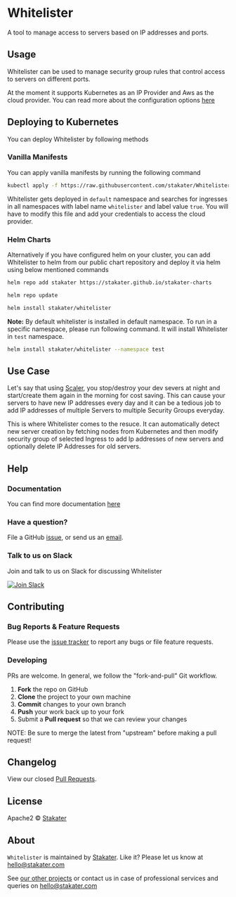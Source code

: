 # Whitelister

A tool to manage access to servers based on IP addresses and ports.

## Usage

Whitelister can be used to manage security group rules that control access to servers on different ports.

At the moment it supports Kubernetes as an IP Provider and Aws as the cloud provider.
You can read more about the configuration options [here](docs/config.md)

## Deploying to Kubernetes

You can deploy Whitelister by following methods

### Vanilla Manifests

You can apply vanilla manifests by running the following command

```bash
kubectl apply -f https://raw.githubusercontent.com/stakater/Whitelister/master/deployments/kubernetes/whitelister.yaml
```

Whitelister gets deployed in `default` namespace and searches for ingresses in all namespaces with label name `whitelister` and label value `true`. You will have to modify this file and add your credentials to access the cloud provider.

### Helm Charts

Alternatively if you have configured helm on your cluster, you can add Whitelister to helm from our public chart repository and deploy it via helm using below mentioned commands

```bash
helm repo add stakater https://stakater.github.io/stakater-charts

helm repo update

helm install stakater/whitelister
```

**Note:**  By default whitelister is installed in default namespace. To run in a specific namespace, please run following command. It will install Whitelister in `test` namespace.

```bash
helm install stakater/whitelister --namespace test
```

## Use Case

Let's say that using [Scaler](https://github.com/stakater/scaler), you stop/destroy your dev severs at night and start/create them again in the morning for cost saving. This can cause your servers to have new IP addresses every day and it can be a tedious job to add IP addresses of multiple Servers to multiple Security Groups everyday.

This is where Whitelister comes to the resuce. It can automatically detect new server creation by fetching nodes from Kubernetes and then modify security group of selected Ingress to add Ip addresses of new servers and optionally delete IP Addresses for old servers.

## Help

### Documentation

You can find more documentation [here](docs/)

### Have a question?

File a GitHub [issue](https://github.com/stakater/Whitelister/issues), or send us an [email](mailto:stakater@gmail.com).

### Talk to us on Slack

Join and talk to us on Slack for discussing Whitelister

[![Join Slack](https://stakater.github.io/README/stakater-join-slack-btn.png)](https://stakater-slack.herokuapp.com/)

## Contributing

### Bug Reports & Feature Requests

Please use the [issue tracker](https://github.com/stakater/Whitelister/issues) to report any bugs or file feature requests.

### Developing

PRs are welcome. In general, we follow the "fork-and-pull" Git workflow.

 1. **Fork** the repo on GitHub
 2. **Clone** the project to your own machine
 3. **Commit** changes to your own branch
 4. **Push** your work back up to your fork
 5. Submit a **Pull request** so that we can review your changes

NOTE: Be sure to merge the latest from "upstream" before making a pull request!

## Changelog

View our closed [Pull Requests](https://github.com/stakater/Whitelister/pulls?q=is%3Apr+is%3Aclosed).

## License

Apache2 © [Stakater](http://stakater.com)

## About

`Whitelister` is maintained by [Stakater][website]. Like it? Please let us know at <hello@stakater.com>

See [our other projects][community]
or contact us in case of professional services and queries on <hello@stakater.com>

  [website]: http://stakater.com/
  [community]: https://github.com/stakater/